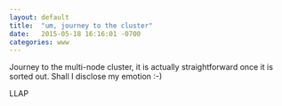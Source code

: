 ```yaml
---
layout: default
title:  "um, journey to the cluster"
date:   2015-05-18 16:16:01 -0700
categories: www
---
```


Journey to the multi-node cluster, it is actually straightforward once it is sorted out. Shall I disclose my emotion :-)


LLAP
